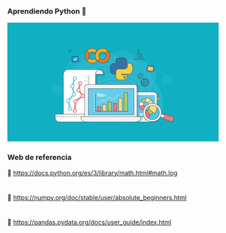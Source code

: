 ### Aprendiendo Python 👋
![imagen](https://github.com/FlorDRamirez/FlorDRamirez/blob/main/fondo.jpg)
<!--
**FlorDRamirez/FlorDRamirez** is a ✨ _special_ ✨ repository because its `README.md` (this file) appears on your GitHub profile.

Here are some ideas to get you started:

- 🔭 I’m currently working on ...
- 🌱 I’m currently learning ...
- 👯 I’m looking to collaborate on ...
- 🤔 I’m looking for help with ...
- 💬 Ask me about ...
- 📫 How to reach me: ...
- 😄 Pronouns: ...
- ⚡ Fun fact: ...
-->

### Web de referencia
🔖  https://docs.python.org/es/3/library/math.html#math.log
#
🔖  https://numpy.org/doc/stable/user/absolute_beginners.html
#
🔖  https://pandas.pydata.org/docs/user_guide/index.html

